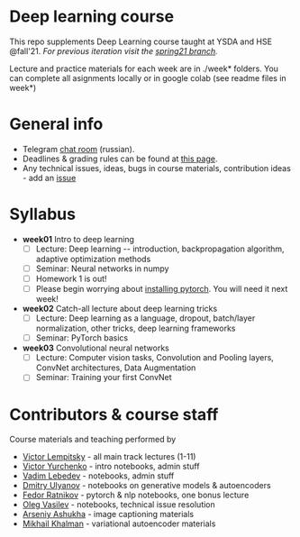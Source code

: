 # Deep learning course

This repo supplements Deep Learning course taught at YSDA and HSE @fall'21. _For previous iteration visit the [spring21 branch](https://github.com/yandexdataschool/Practical_DL/tree/spring21)._

Lecture and practice materials for each week are in ./week* folders. You can complete all asignments locally or in google colab (see readme files in week*)

# General info
* Telegram [chat room](https://t.me/joinchat/CDFcMVh4v23vTv0YtqB-qQ) (russian).
* Deadlines & grading rules can be found at [this page](https://github.com/yandexdataschool/Practical_DL/wiki/Homeworks-and-grading-(HSE)).
* Any technical issues, ideas, bugs in course materials, contribution ideas - add an [issue](https://github.com/yandexdataschool/practical_dl/issues)


# Syllabus
- __week01__ Intro to deep learning
  - [ ] Lecture: Deep learning -- introduction, backpropagation algorithm, adaptive optimization methods
  - [ ] Seminar: Neural networks in numpy
  - [ ] Homework 1 is out!
  - [ ] Please begin worrying about [installing pytorch](https://github.com/yandexdataschool/Practical_DL/issues/6). You will need it next week!

- __week02__ Catch-all lecture about deep learning tricks
  - [ ] Lecture: Deep learning as a language, dropout, batch/layer normalization, other tricks, deep learning frameworks
  - [ ] Seminar: PyTorch basics

- __week03__ Convolutional neural networks
  - [ ] Lecture: Computer vision tasks, Convolution and Pooling layers, ConvNet architectures, Data Augmentation
  - [ ] Seminar: Training your first ConvNet

# Contributors & course staff
Course materials and teaching performed by
- [Victor Lempitsky](http://sites.skoltech.ru/compvision/members/vilem/) - all main track lectures (1-11)
- [Victor Yurchenko](https://github.com/simflin) - intro notebooks, admin stuff
- [Vadim Lebedev](https://github.com/vadim-v-lebedev) - notebooks, admin stuff
- [Dmitry Ulyanov](https://github.com/DmitryUlyanov) - notebooks on generative models & autoencoders
- [Fedor Ratnikov](https://github.com/justheuristic/) - pytorch & nlp notebooks, one bonus lecture
- [Oleg Vasilev](https://github.com/Omrigan) - notebooks, technical issue resolution
- [Arseniy Ashukha](https://github.com/ars-ashuha) - image captioning materials
- [Mikhail Khalman](https://github.com/mihaha) - variational autoencoder materials

